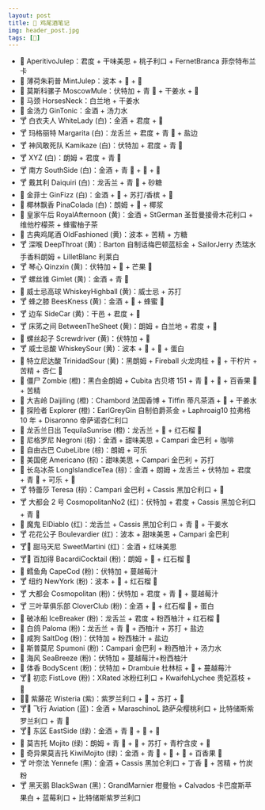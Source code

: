 ```yaml
---
layout: post
title: 🥃 鸡尾酒笔记
img: header_post.jpg
tags: [🥃]
---
```


- 🍺 AperitivoJulep：君度 + 干味美思 + 桃子利口 + FernetBranca 菲奈特布兰卡
- 🍺 薄荷朱莉普 MintJulep：波本 + 🌿 + 🍯
- 🍺 莫斯科骡子 MoscowMule：伏特加 + 青 🍋 + 干姜水 + 🍯
- 🥃 马颈 HorsesNeck：白兰地 + 干姜水
- 🥃 金汤力 GinTonic：金酒 + 汤力水
- 🍸 白衣夫人 WhiteLady (白)：金酒 + 君度 + 🍋
- 🍸 玛格丽特 Margarita (白)：龙舌兰 + 君度 + 青 🍋 + 盐边
- 🍸 神风敢死队 Kamikaze (白)：伏特加 + 君度 + 青 🍋
- 🍸 XYZ (白)：朗姆 + 君度 + 青 🍋
- 🍸 南方 SouthSide (白)：金酒 + 青 🍋 + 🌿 + 🍯
- 🍸 戴其利 Daiquiri (白)：龙舌兰 + 青 🍋 + 砂糖
- 🥃 金菲士 GinFizz (白)：金酒 + 🍋 + 苏打/香槟 + 🍯
- 🥃 椰林飘香 PinaColada (白)：朗姆 + 🍍 + 椰浆
- 🍵 皇家午后 RoyalAfternoon (黄)：金酒 + StGerman 圣哲曼接骨木花利口 + 维他柠檬茶 + 蜂蜜柚子茶
- 🥃 古典鸡尾酒 OldFashioned (黄)：波本 + 苦精 + 方糖
- 🍸 深喉 DeepThroat (黄)：Barton 自制话梅巴顿蓝标金 + SailorJerry 杰瑞水手香料朗姆 + LilletBlanc 利莱白
- 🍸 琴心 Qinzxin (黄)：伏特加 + 🍊 + 芒果 🍯
- 🍸 螺丝锥 Gimlet (黄)：金酒 + 青 🍋
- 🥃 威士忌高球 WhiskeyHighball (黄)：威士忌 + 苏打
- 🍸 蜂之膝 BeesKness (黄)：金酒 + 🍋 + 蜂蜜 🍯
- 🍸 边车 SideCar (黄)：干邑 + 君度 + 🍋
- 🍸 床笫之间 BetweenTheSheet (黄)：朗姆 + 白兰地 + 君度 + 🍋
- 🥃 螺丝起子 Screwdriver (黄)：伏特加 + 🍊
- 🍸 威士忌酸 WhiskeySour (黄)：波本 + 🍋 + 🍯 + 蛋白
- 🥃 特立尼达酸 TrinidadSour (黄)：黑朗姆 + Fireball 火龙肉桂 + 🍋 + 干柠片 + 苦精 + 杏仁 🍯
- 🥃 僵尸 Zombie (橙)：黑白金朗姆 + Cubita 古贝塔 151 + 青 🍋 + 🍍 + 百香果 🍯 + 苦精
- 🥃 大吉岭 Daijiling (橙)：Chambord 法国香博 + Tiffin 蒂凡茶酒 + 🍋 + 干姜水
- 🥃 探险者 Explorer (橙)：EarlGreyGin 自制伯爵茶金 + Laphroaig10 拉弗格 10 年 + Disaronno 帝萨诺杏仁利口
- 🥃 龙舌兰日出 TequilaSunrise (橙)：龙舌兰 + 🍊 + 红石榴 🍯
- 🥃 尼格罗尼 Negroni (棕)：金酒 + 甜味美思 + Campari 金巴利 + 咖啡
- 🥃 自由古巴 CubeLibre (棕)：朗姆 + 可乐
- 🥃 美国佬 Americano (棕)：甜味美思 + Campari 金巴利 + 苏打
- 🥃 长岛冰茶 LongIslandIceTea (棕)：金酒 + 朗姆 + 龙舌兰 + 伏特加 + 君度 + 青 🍋 + 可乐 + 🍯
- 🍸 特蕾莎 Teresa (棕)：Campari 金巴利 + Cassis 黑加仑利口 + 🍋
- 🍸 大都会 2 号 CosmopolitanNo2 (红)：伏特加 + 君度 + Cassis 黑加仑利口 + 青 🍋
- 🥃 魔鬼 ElDiablo (红)：龙舌兰 + Cassis 黑加仑利口 + 青 🍋 + 干姜水
- 🍸 花花公子 Boulevardier (红)：波本 + 甜味美思 + Campari 金巴利
- 🍸🍒 甜马天尼 SweetMartini (红)：金酒 + 红味美思
- 🍸🍒 百加得 BacardiCocktail (粉)：朗姆 + 🍋 + 红石榴 🍯
- 🥃 鳕鱼角 CapeCod (粉)：伏特加 + 蔓越莓汁
- 🍸 纽约 NewYork (粉)：波本 + 🍋 + 红石榴 🍯
- 🍸 大都会 Cosmopolitan (粉)：伏特加 + 君度 + 青 🍋 + 蔓越莓汁
- 🍸 三叶草俱乐部 CloverClub (粉)：金酒 + 🍋 + 红石榴 🍯 + 蛋白
- 🥃 破冰船 IceBreaker (粉)：龙舌兰 + 君度 + 粉西柚汁 + 红石榴 🍯
- 🥃 白鸽 Paloma (粉)：龙舌兰 + 青 🍋 + 西柚汁 + 苏打 + 盐边
- 🥃 咸狗 SaltDog (粉)：伏特加 + 粉西柚汁 + 盐边
- 🥃 斯普莫尼 Spumoni (粉)：Campari 金巴利 + 粉西柚汁 + 汤力水
- 🥃 海风 SeaBreeze (粉)：伏特加 + 蔓越莓汁+粉西柚汁
- 🥃 体香 BodyScent (粉)：伏特加 + Drambuie 杜林标 + 🍋 + 蔓越莓汁
- 🍸🌹 初恋 FistLove (粉)：XRated 冰粉红利口 + KwaifehLychee 贵妃荔枝 + 🍋
- 🥃🍒 紫藤花 Wisteria (紫)：紫罗兰利口 + 🍋 + 苏打 + 🍯
- 🍸🍒 飞行 Aviation (蓝)：金酒 + MaraschinoL 路萨朵樱桃利口 + 比特储斯紫罗兰利口 + 青 🍋
- 🍸🥒 东区 EastSide (绿)：金酒 + 青 🍋 + 🌿 + 🍯
- 🥃 莫吉托 Mojito (绿)：朗姆 + 青 🍋 + 🌿 + 苏打 + 青柠含皮 + 🍯
- 🥃 奇异果莫吉托 KiwiMojito (绿)：金酒 + 青 🍋 + 🥝 + 🌿 + 百香果 🍯
- 🍸 叶奈法 Yennefe (黑)：金酒 + Cassis 黑加仑利口 + 丁香 🍯 + 苦精 + 竹炭粉
- 🍸 黑天鹅 BlackSwan (黑)：GrandMarnier 柑曼怡 + Calvados 卡巴度斯苹果白 + 蓝莓利口 + 比特储斯紫罗兰利口
